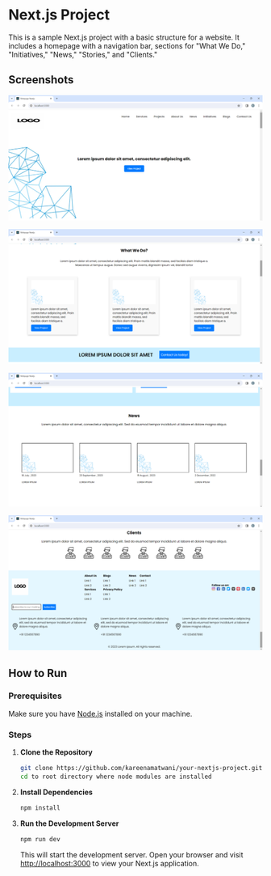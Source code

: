 # Next.js Project

This is a sample Next.js project with a basic structure for a website. It includes a homepage with a navigation bar, sections for "What We Do," "Initiatives," "News," "Stories," and "Clients."

## Screenshots

![Screenshot1](/image1.png)

![Screenshot2](image2.png)

![Screenshot3](image3.png)

![Screenshot4](image4.png)

## How to Run

### Prerequisites

Make sure you have [Node.js](https://nodejs.org/) installed on your machine.

### Steps

1. **Clone the Repository**

    ```bash
    git clone https://github.com/kareenamatwani/your-nextjs-project.git
    cd to root directory where node modules are installed
    ```

2. **Install Dependencies**

    ```bash
    npm install
    ```

3. **Run the Development Server**

    ```bash
    npm run dev
    ```

    This will start the development server. Open your browser and visit [http://localhost:3000](http://localhost:3000) to view your Next.js application.


